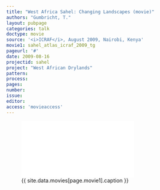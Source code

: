 ```yaml
---
title: "West Africa Sahel: Changing Landscapes (movie)"
authors: "Gumbricht, T."
layout: pubpage
categories: talk
doctype: movie
source: '<i>ICRAF</i>, August 2009, Nairobi, Kenya'
movie1: sahel_atlas_icraf_2009_tg
pageurl: '#'
date: 2009-08-16
projectid: sahel
project: "West African Drylands"
pattern:
process:
pages:
number:
issue:
editor:
access: 'movieaccess'
---
```

<figure>
<iframe src="{{ site.commonurl }}/movies/{{ site.data.movies[page.movie1].file }}" width="{{ site.data.movies[page.movie1].width }}" height="{{ site.data.movies[page.movie1].height }}" frameborder="0">
</iframe>
<figcaption> {{ site.data.movies[page.movie1].caption }} </figcaption>
</figure>
